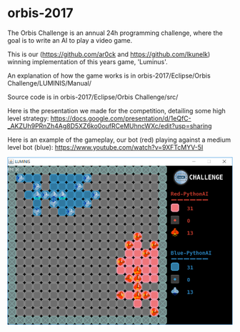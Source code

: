 # orbis-2017

The Orbis Challenge is an annual 24h programming challenge, where the goal is to write an AI to play a video game.

This is our (https://github.com/ar0ck and https://github.com/lkunelk) winning implementation of this years game, 'Luminus'.

An explanation of how the game works is in orbis-2017/Eclipse/Orbis Challenge/LUMINIS/Manual/

Source code is in orbis-2017/Eclipse/Orbis Challenge/src/

Here is the presentation we made for the competition, detailing some high level strategy: https://docs.google.com/presentation/d/1eQfC-_AKZUh9PRnZh4Ag8D5XZ6ko0oufRCeMUhncWXc/edit?usp=sharing

Here is an example of the gameplay, our bot (red) playing against a medium level bot (blue): https://www.youtube.com/watch?v=9XFTcMYV-5I

![sample image](sample.png)
